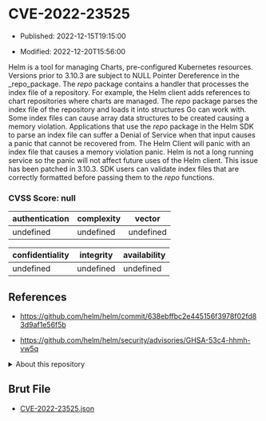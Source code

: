 # CVE-2022-23525

- Published: 2022-12-15T19:15:00

- Modified: 2022-12-20T15:56:00

Helm is a tool for managing Charts, pre-configured Kubernetes resources. Versions prior to 3.10.3 are subject to NULL Pointer Dereference in the _repo_package. The _repo_ package contains a handler that processes the index file of a repository. For example, the Helm client adds references to chart repositories where charts are managed. The _repo_ package parses the index file of the repository and loads it into structures Go can work with. Some index files can cause array data structures to be created causing a memory violation. Applications that use the _repo_ package in the Helm SDK to parse an index file can suffer a Denial of Service when that input causes a panic that cannot be recovered from. The Helm Client will panic with an index file that causes a memory violation panic. Helm is not a long running service so the panic will not affect future uses of the Helm client. This issue has been patched in 3.10.3. SDK users can validate index files that are correctly formatted before passing them to the _repo_ functions.

### CVSS Score: **null**

| authentication | complexity | vector |
| --- | --- | --- |
| undefined | undefined | undefined |

| confidentiality | integrity | availability |
| --- | --- | --- |
| undefined | undefined | undefined |

## References

* https://github.com/helm/helm/commit/638ebffbc2e445156f3978f02fd83d9af1e56f5b

* https://github.com/helm/helm/security/advisories/GHSA-53c4-hhmh-vw5q

<details>
<summary>About this repository</summary> 

  This repository is part of the project [Live Hack CVE](https://github.com/Live-Hack-CVE). Main website can be found [www.live-hack.org](https://www.live-hack.org) 
  
  Made by [Sn0wAlice](https://github.com/Sn0wAlice) for the people that care about security and need to have a feed of the latest CVEs. Hope you enjoy it, don't forget to star the repo and follow me on [Twitter](https://twitter.com/Sn0wAlice) and [Github](https://github.com/Sn0wAlice). And that is my [personnal website](https://www.alice-snow.me/)

  - [Home Page](https://github.com/Live-Hack-CVE)
  - [Framework](https://github.com/Live-Hack-CVE/cve-framework)
  - [CVE database](https://github.com/Live-Hack-CVE/full_database)
  - [Changelog](https://github.com/Live-Hack-CVE/Changelog)
</details>

## Brut File

* [CVE-2022-23525.json](https://raw.githubusercontent.com/Live-Hack-CVE/full_database/main/cves/2022/CVE-2022-23525.json)

